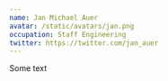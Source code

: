 ```yaml
---
name: Jan Michael Auer
avatar: /static/avatars/jan.png
occupation: Staff Engineering
twitter: https://twitter.com/jan_auer
---
```


Some text